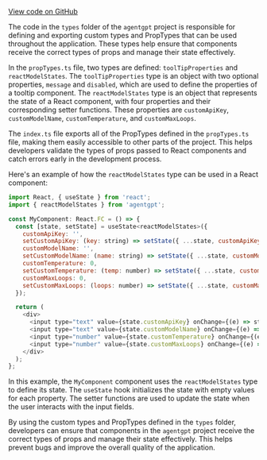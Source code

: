 [View code on GitHub](/.autodoc/docs/json/src/components/types)

The code in the `types` folder of the `agentgpt` project is responsible for defining and exporting custom types and PropTypes that can be used throughout the application. These types help ensure that components receive the correct types of props and manage their state effectively.

In the `propTypes.ts` file, two types are defined: `toolTipProperties` and `reactModelStates`. The `toolTipProperties` type is an object with two optional properties, `message` and `disabled`, which are used to define the properties of a tooltip component. The `reactModelStates` type is an object that represents the state of a React component, with four properties and their corresponding setter functions. These properties are `customApiKey`, `customModelName`, `customTemperature`, and `customMaxLoops`.

The `index.ts` file exports all of the PropTypes defined in the `propTypes.ts` file, making them easily accessible to other parts of the project. This helps developers validate the types of props passed to React components and catch errors early in the development process.

Here's an example of how the `reactModelStates` type can be used in a React component:

```javascript
import React, { useState } from 'react';
import { reactModelStates } from 'agentgpt';

const MyComponent: React.FC = () => {
  const [state, setState] = useState<reactModelStates>({
    customApiKey: '',
    setCustomApiKey: (key: string) => setState({ ...state, customApiKey: key }),
    customModelName: '',
    setCustomModelName: (name: string) => setState({ ...state, customModelName: name }),
    customTemperature: 0,
    setCustomTemperature: (temp: number) => setState({ ...state, customTemperature: temp }),
    customMaxLoops: 0,
    setCustomMaxLoops: (loops: number) => setState({ ...state, customMaxLoops: loops }),
  });

  return (
    <div>
      <input type="text" value={state.customApiKey} onChange={(e) => state.setCustomApiKey(e.target.value)} />
      <input type="text" value={state.customModelName} onChange={(e) => state.setCustomModelName(e.target.value)} />
      <input type="number" value={state.customTemperature} onChange={(e) => state.setCustomTemperature(Number(e.target.value))} />
      <input type="number" value={state.customMaxLoops} onChange={(e) => state.setCustomMaxLoops(Number(e.target.value))} />
    </div>
  );
};
```

In this example, the `MyComponent` component uses the `reactModelStates` type to define its state. The `useState` hook initializes the state with empty values for each property. The setter functions are used to update the state when the user interacts with the input fields.

By using the custom types and PropTypes defined in the `types` folder, developers can ensure that components in the `agentgpt` project receive the correct types of props and manage their state effectively. This helps prevent bugs and improve the overall quality of the application.
